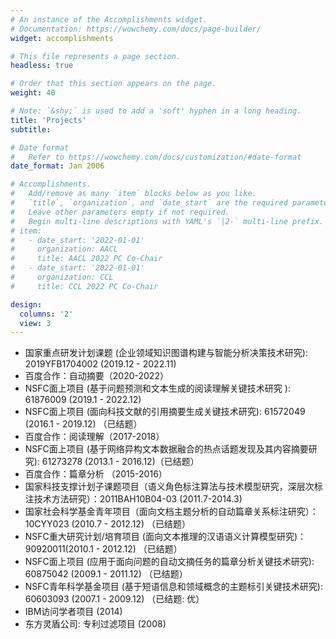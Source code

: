 ```yaml
---
# An instance of the Accomplishments widget.
# Documentation: https://wowchemy.com/docs/page-builder/
widget: accomplishments

# This file represents a page section.
headless: true

# Order that this section appears on the page.
weight: 40

# Note: `&shy;` is used to add a 'soft' hyphen in a long heading.
title: 'Projects'
subtitle:

# Date format
#   Refer to https://wowchemy.com/docs/customization/#date-format
date_format: Jan 2006

# Accomplishments.
#   Add/remove as many `item` blocks below as you like.
#   `title`, `organization`, and `date_start` are the required parameters.
#   Leave other parameters empty if not required.
#   Begin multi-line descriptions with YAML's `|2-` multi-line prefix.
# item:
#   - date_start: '2022-01-01'
#     organization: AACL
#     title: AACL 2022 PC Co-Chair
#   - date_start: '2022-01-01'
#     organization: CCL
#     title: CCL 2022 PC Co-Chair

design:
  columns: '2'
  view: 3
---
```

- 国家重点研发计划课题 (企业领域知识图谱构建与智能分析决策技术研究): 2019YFB1704002 (2019.12 - 2022.11)
- 百度合作：自动摘要（2020-2022）
- NSFC面上项目 (基于问题预测和文本生成的阅读理解关键技术研究 ): 61876009 (2019.1 - 2022.12)
- NSFC面上项目 (面向科技文献的引用摘要生成关键技术研究): 61572049 (2016.1 - 2019.12) （已结题）
- 百度合作：阅读理解（2017-2018）
- NSFC面上项目 (基于网络异构文本数据融合的热点话题发现及其内容摘要研究): 61273278 (2013.1 - 2016.12)（已结题）
- 百度合作：篇章分析 （2015-2016）
- 国家科技支撑计划子课题项目（语义角色标注算法与技术模型研究，深层次标注技术方法研究）：2011BAH10B04-03 (2011.7-2014.3)
- 国家社会科学基金青年项目（面向文档主题分析的自动篇章关系标注研究）：10CYY023 (2010.7 - 2012.12) （已结题）
- NSFC重大研究计划/培育项目 (面向文本推理的汉语语义计算模型研究)：90920011(2010.1 - 2012.12) （已结题）
- NSFC面上项目 (应用于面向问题的自动文摘任务的篇章分析关键技术研究): 60875042 (2009.1 - 2011.12) （已结题）
- NSFC青年科学基金项目 (基于短语信息和领域概念的主题标引关键技术研究): 60603093 (2007.1 - 2009.12) （已结题: 优）
- IBM访问学者项目 (2014)
- 东方灵盾公司: 专利过滤项目 (2008)